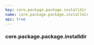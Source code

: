 ```yaml
---
key: core.package.package.installdir
name: core.package.package.installdir
api: true
---
```


### core.package.package.installdir
